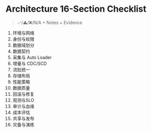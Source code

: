 # Architecture 16-Section Checklist

> ✅/⚠️/❌/N/A + Notes + Evidence

1. 环境与网络
2. 身份与权限
3. 数据域划分
4. 数据契约
5. 采集与 Auto Loader
6. 增量与 CDC/SCD
7. 流批统一
8. 存储布局
9. 性能策略
10. 数据质量
11. 回滚与修复
12. 观测与SLO
13. 审计与血缘
14. 成本评估
15. 共享与发布
16. 灾备与演练
